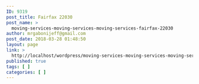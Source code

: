 ```yaml
---
ID: 9319
post_title: Fairfax 22030
post_name: >
  moving-services-moving-services-moving-services-fairfax-22030
author: mrgabonijeff@gmail.com
post_date: 2018-03-28 01:48:50
layout: page
link: >
  http://localhost/wordpress/moving-services-moving-services-moving-services-fairfax-22030/
published: true
tags: [ ]
categories: [ ]
---
```

